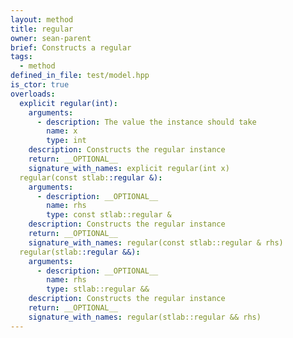 ```yaml
---
layout: method
title: regular
owner: sean-parent
brief: Constructs a regular
tags:
  - method
defined_in_file: test/model.hpp
is_ctor: true
overloads:
  explicit regular(int):
    arguments:
      - description: The value the instance should take
        name: x
        type: int
    description: Constructs the regular instance
    return: __OPTIONAL__
    signature_with_names: explicit regular(int x)
  regular(const stlab::regular &):
    arguments:
      - description: __OPTIONAL__
        name: rhs
        type: const stlab::regular &
    description: Constructs the regular instance
    return: __OPTIONAL__
    signature_with_names: regular(const stlab::regular & rhs)
  regular(stlab::regular &&):
    arguments:
      - description: __OPTIONAL__
        name: rhs
        type: stlab::regular &&
    description: Constructs the regular instance
    return: __OPTIONAL__
    signature_with_names: regular(stlab::regular && rhs)
---
```

